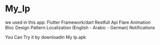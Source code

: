 # My_Ip

we used in this app:
Flutter Framework/dart
Restfull Api
Flare Animation
Bloc Design Pattern
Localization (English - Arabic - German)
Notifications

You Can Try it by downloadin My Ip.apk
